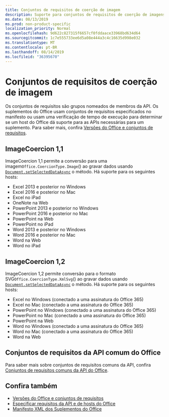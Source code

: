 ```yaml
---
title: Conjuntos de requisitos de coerção de imagem
description: Suporte para conjuntos de requisitos de coerção de imagens com suplementos do Office no Excel, PowerPoint e Word.
ms.date: 08/13/2019
ms.prod: non-product-specific
localization_priority: Normal
ms.openlocfilehash: 9d622c827315f6657cf0fddaace33968bd634d64
ms.sourcegitcommit: 1c7e555733ee6d5a08e444a3c4c16635d998e032
ms.translationtype: MT
ms.contentlocale: pt-BR
ms.lasthandoff: 08/14/2019
ms.locfileid: "36395670"
---
```

# <a name="image-coercion-requirement-sets"></a>Conjuntos de requisitos de coerção de imagem

Os conjuntos de requisitos são grupos nomeados de membros da API. Os suplementos do Office usam conjuntos de requisitos especificados no manifesto ou usam uma verificação de tempo de execução para determinar se um host do Office dá suporte para as APIs necessárias para um suplemento. Para saber mais, confira [Versões do Office e conjuntos de requisitos](/office/dev/add-ins/develop/office-versions-and-requirement-sets).

## <a name="imagecoercion-11"></a>ImageCoercion 1,1

ImageCoercion 1,1 permite a conversão para uma imagem`Office.CoercionType.Image`() ao gravar dados usando [`Document.setSelectedDataAsync`](/javascript/api/office/office.document#setselecteddataasync-data--options--callback-) o método. Há suporte para os seguintes hosts:

- Excel 2013 e posterior no Windows
- Excel 2016 e posterior no Mac
- Excel no iPad
- OneNote na Web
- PowerPoint 2013 e posterior no Windows
- PowerPoint 2016 e posterior no Mac
- PowerPoint na Web
- PowerPoint no iPad
- Word 2013 e posterior no Windows
- Word 2016 e posterior no Mac
- Word na Web
- Word no iPad

## <a name="imagecoercion-12"></a>ImageCoercion 1,2

ImageCoercion 1,2 permite conversão para o formato SVG`Office.CoercionType.XmlSvg`() ao gravar dados usando [`Document.setSelectedDataAsync`](/javascript/api/office/office.document#setselecteddataasync-data--options--callback-) o método. Há suporte para os seguintes hosts:

- Excel no Windows (conectado a uma assinatura do Office 365)
- Excel no Mac (conectado a uma assinatura do Office 365)
- PowerPoint no Windows (conectado a uma assinatura do Office 365)
- PowerPoint no Mac (conectado a uma assinatura do Office 365)
- PowerPoint na Web
- Word no Windows (conectado a uma assinatura do Office 365)
- Word no Mac (conectado a uma assinatura do Office 365)
- Word na Web

## <a name="office-common-api-requirement-sets"></a>Conjuntos de requisitos da API comum do Office

Para saber mais sobre conjuntos de requisitos comuns da API, confira [Conjuntos de requisitos comuns da API do Office](office-add-in-requirement-sets.md).

## <a name="see-also"></a>Confira também

- [Versões do Office e conjuntos de requisitos](/office/dev/add-ins/develop/office-versions-and-requirement-sets)
- [Especificar requisitos da API e de hosts do Office](/office/dev/add-ins/develop/specify-office-hosts-and-api-requirements)
- [Manifesto XML dos Suplementos do Office](/office/dev/add-ins/develop/add-in-manifests)
